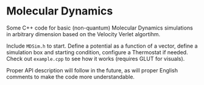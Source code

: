 # Molecular Dynamics
Some C++ code for basic (non-quantum) Molecular Dynamics simulations in arbitrary dimension based on the Velocity Verlet algortihm.

Include `MDSim.h` to start. Define a potential as a function of a vector, define a simulation box and starting condition, configure a Thermostat if needed. Check out `example.cpp` to see how it works (requires GLUT for visuals).

Proper API description will follow in the future, as will proper English comments to make the code more understandable.
